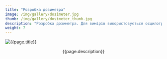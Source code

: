 ```yaml
---
title: "Розробка дозиметра"
image: /img/gallery/dosimeter.jpg
thumb: /img/gallery/dosimeter_thumb.jpg
description: "Розробка дозиметра. Для вимірів використовується осцилограф Tektronix MDO3014"
weight: 7
---
```


![{{page.title}} ]({{page.image}})

<p style="text-align: center;">{{page.description}}</p>
